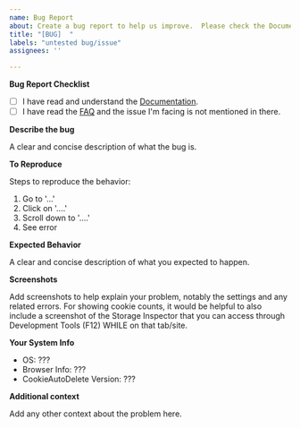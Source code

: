 ```yaml
---
name: Bug Report
about: Create a bug report to help us improve.  Please check the Documentation and FAQ first!
title: "[BUG]  "
labels: "untested bug/issue"
assignees: ''

---
```

<!-- Please read carefully!  Issues that do not follow the format WILL be closed without it being resolved!

- Please ensure that the bug report title starts with '[BUG] '.
- Please ensure that the bug report body contains the required section is filled in, keeping the headers intact.

PLEASE READ THE FAQ AND DOCUMENTATION BEFORE POSTING:

https://github.com/Cookie-AutoDelete/Cookie-AutoDelete/wiki/FAQ:-Common-Questions-and-Issues
https://github.com/Cookie-AutoDelete/Cookie-AutoDelete/wiki/Documentation

Issues that have an answer in the FAQ WILL get closed and be pointed into the right direction
Support Issues without any activity WILL get closed after a reasonable amount of time
 -->

**Bug Report Checklist** <!-- REQUIRED HEADER AND SECTION -->
<!-- Replace [ ] with [x] to 'check' the boxes. -->
- [ ] I have read and understand the [Documentation](https://github.com/Cookie-AutoDelete/Cookie-AutoDelete/wiki/Documentation).
- [ ] I have read the [FAQ](https://github.com/Cookie-AutoDelete/Cookie-AutoDelete/wiki/FAQ:-Common-Questions-and-Issues) and the issue I'm facing is not mentioned in there.

**Describe the bug** <!-- REQUIRED HEADER AND SECTION -->

A clear and concise description of what the bug is.
<!-- Helpful to have console output if it's a bug -->

**To Reproduce** <!-- REQUIRED HEADER AND SECTION -->

Steps to reproduce the behavior:
1. Go to '...'
2. Click on '....'
3. Scroll down to '....'
4. See error

**Expected Behavior** <!-- REQUIRED HEADER AND SECTION -->

A clear and concise description of what you expected to happen.

**Screenshots** <!-- Depending on the type of bug this is optional -->

Add screenshots to help explain your problem, notably the settings and any related errors.  For showing cookie counts, it would be helpful to also include a screenshot of the Storage Inspector that you can access through Development Tools (F12) WHILE on that tab/site.

**Your System Info**  <!-- REQUIRED HEADER AND SECTION.  PLEASE COMPLETE THE FOLLOWING INFORMATION -->

 - OS: ??? <!-- REPLACE ??? WITH YOUR OWN INFO.  e.g. iOS, Windows 10 Pro, Android/Samsung -->
 - Browser Info: ??? <!-- REPLACE ??? WITH YOUR OWN INFO.  e.g. Chrome 77.0.1234.111, Firefox 77.0.2 -->
 - CookieAutoDelete Version: ??? <!-- REPLACE ??? WITH YOUR OWN INFO.  DO NOT PUT 'LATEST'.  e.g. 3.5.1 -->

**Additional context** <!-- This is optional and can be removed -->

Add any other context about the problem here.
